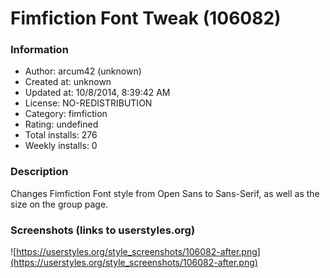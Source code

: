 # Fimfiction Font Tweak (106082)

### Information
- Author: arcum42 (unknown)
- Created at: unknown
- Updated at: 10/8/2014, 8:39:42 AM
- License: NO-REDISTRIBUTION
- Category: fimfiction
- Rating: undefined
- Total installs: 276
- Weekly installs: 0


### Description
Changes Fimfiction Font style from Open Sans to Sans-Serif, as well as the size on the group page.


### Screenshots (links to userstyles.org)
![https://userstyles.org/style_screenshots/106082-after.png](https://userstyles.org/style_screenshots/106082-after.png)



